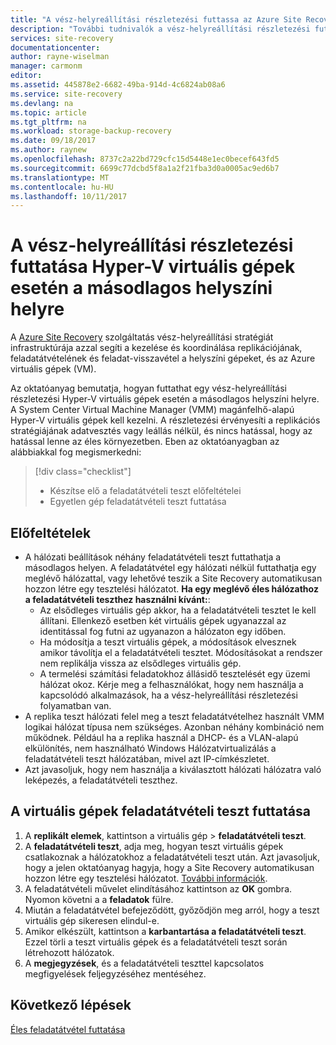 ```yaml
---
title: "A vész-helyreállítási részletezési futtassa az Azure Site Recovery szolgáltatással másodlagos helyszíni helyre |} Microsoft Docs"
description: "További tudnivalók a vész-helyreállítási részletezési fut az Azure Site Recovery szolgáltatással másodlagos helyszíni helyre"
services: site-recovery
documentationcenter: 
author: rayne-wiselman
manager: carmonm
editor: 
ms.assetid: 445878e2-6682-49ba-914d-4c6824ab08a6
ms.service: site-recovery
ms.devlang: na
ms.topic: article
ms.tgt_pltfrm: na
ms.workload: storage-backup-recovery
ms.date: 09/18/2017
ms.author: raynew
ms.openlocfilehash: 8737c2a22bd729cfc15d5448e1ec0becef643fd5
ms.sourcegitcommit: 6699c77dcbd5f8a1a2f21fba3d0a0005ac9ed6b7
ms.translationtype: MT
ms.contentlocale: hu-HU
ms.lasthandoff: 10/11/2017
---
```

# <a name="run-a-disaster-recovery-drill-for-hyper-v-vms-to-your-secondary-on-premises-site"></a>A vész-helyreállítási részletezési futtatása Hyper-V virtuális gépek esetén a másodlagos helyszíni helyre

A [Azure Site Recovery](site-recovery-overview.md) szolgáltatás vész-helyreállítási stratégiát infrastruktúrája azzal segíti a kezelése és koordinálása replikációjának, feladatátvételének és feladat-visszavétel a helyszíni gépeket, és az Azure virtuális gépek (VM).

Az oktatóanyag bemutatja, hogyan futtathat egy vész-helyreállítási részletezési Hyper-V virtuális gépek esetén a másodlagos helyszíni helyre. A System Center Virtual Machine Manager (VMM) magánfelhő-alapú Hyper-V virtuális gépek kell kezelni. A részletezési érvényesíti a replikációs stratégiájának adatvesztés vagy leállás nélkül, és nincs hatással, hogy az hatással lenne az éles környezetben. Eben az oktatóanyagban az alábbiakkal fog megismerkedni:

> [!div class="checklist"]
> * Készítse elő a feladatátvételi teszt előfeltételei
> * Egyetlen gép feladatátvételi teszt futtatása


## <a name="prerequisites"></a>Előfeltételek

- A hálózati beállítások néhány feladatátvételi teszt futtathatja a másodlagos helyen. A feladatátvétel egy hálózati nélkül futtathatja egy meglévő hálózattal, vagy lehetővé teszik a Site Recovery automatikusan hozzon létre egy tesztelési hálózatot. 
**Ha egy meglévő éles hálózathoz a feladatátvételi teszthez használni kívánt:**:
    - Az elsődleges virtuális gép akkor, ha a feladatátvételi tesztet le kell állítani. Ellenkező esetben két virtuális gépek ugyanazzal az identitással fog futni az ugyanazon a hálózaton egy időben. 
    - Ha módosítja a teszt virtuális gépek, a módosítások elvesznek amikor távolítja el a feladatátvételi tesztet. Módosításokat a rendszer nem replikálja vissza az elsődleges virtuális gép.
    - A termelési számítási feladatokhoz állásidő tesztelését egy üzemi hálózat okoz. Kérje meg a felhasználókat, hogy nem használja a kapcsolódó alkalmazások, ha a vész-helyreállítási részletezési folyamatban van. 
- A replika teszt hálózati felel meg a teszt feladatátvételhez használt VMM logikai hálózat típusa nem szükséges. Azonban néhány kombináció nem működnek. Például ha a replika használ a DHCP- és a VLAN-alapú elkülönítés, nem használható Windows Hálózatvirtualizálás a feladatátvételi teszt hálózatában, mivel azt IP-címkészletet. 
- Azt javasoljuk, hogy nem használja a kiválasztott hálózati hálózatra való leképezés, a feladatátvételi teszthez.


## <a name="run-a-test-failover-for-a-vm"></a>A virtuális gépek feladatátvételi teszt futtatása

1. A **replikált elemek**, kattintson a virtuális gép > **feladatátvételi teszt**.
2. A **feladatátvételi teszt**, adja meg, hogyan teszt virtuális gépek csatlakoznak a hálózatokhoz a feladatátvételi teszt után. Azt javasoljuk, hogy a jelen oktatóanyag hagyja, hogy a Site Recovery automatikusan hozzon létre egy tesztelési hálózatot. [További információk](site-recovery-test-failover-vmm-to-vmm.md#network-options-in-site-recovery).
3. A feladatátvételi művelet elindításához kattintson az **OK** gombra. Nyomon követni a a **feladatok** fülre.
4. Miután a feladatátvétel befejeződött, győződjön meg arról, hogy a teszt virtuális gép sikeresen elindul-e.
5. Amikor elkészült, kattintson a **karbantartása a feladatátvételi teszt**. Ezzel törli a teszt virtuális gépek és a feladatátvételi teszt során létrehozott hálózatok.
6. A **megjegyzések**, és a feladatátvételi teszttel kapcsolatos megfigyelések feljegyzéséhez mentéséhez. 


## <a name="next-steps"></a>Következő lépések

[Éles feladatátvétel futtatása](tutorial-vmm-to-vmm-failover-failback.md)






